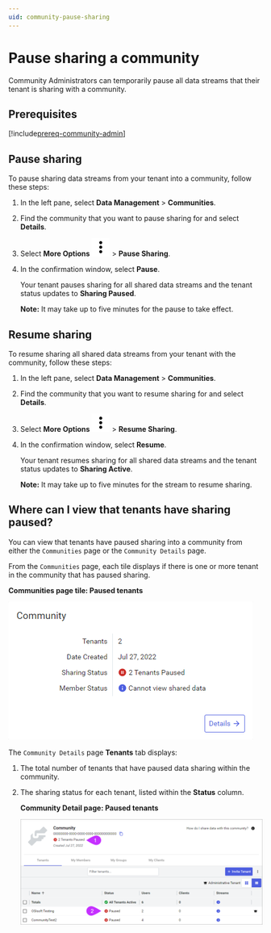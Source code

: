 ```yaml
---
uid: community-pause-sharing
---
```


# Pause sharing a community

Community Administrators can temporarily pause all data streams that their tenant is sharing with a community.

## Prerequisites

[!include[prereq-community-admin](includes/prereq-community-admin.md)]

## Pause sharing

To pause sharing data streams from your tenant into a community, follow these steps:

1. In the left pane, select **Data Management** > **Communities**.

1. Find the community that you want to pause sharing for and select **Details**.

1. Select **More Options** ![More Options](../_icons/default/dots-vertical.svg) > **Pause Sharing**.

1. In the confirmation window, select **Pause**.

	Your tenant pauses sharing for all shared data streams and the tenant status updates to **Sharing Paused**.

	**Note:** It may take up to five minutes for the pause to take effect.

## Resume sharing

To resume sharing all shared data streams from your tenant with the community, follow these steps:

1. In the left pane, select **Data Management** > **Communities**.

1. Find the community that you want to resume sharing for and select **Details**.

1. Select **More Options** ![More Options](../_icons/default/dots-vertical.svg) > **Resume Sharing**.

1. In the confirmation window, select **Resume**.

	Your tenant resumes sharing for all shared data streams and the tenant status updates to **Sharing Active**.

	**Note:** It may take up to five minutes for the stream to resume sharing.

## Where can I view that tenants have sharing paused?

You can view that tenants have paused sharing into a community from either the `Communities` page or the `Community Details` page.

From the `Communities` page, each tile displays if there is one or more tenant in the community that has paused sharing.

**Communities page tile: Paused tenants**

![paused tenants](images/pause-tile.png)

The `Community Details` page **Tenants** tab displays:

1. The total number of tenants that have paused data sharing within the community.

1. The sharing status for each tenant, listed within the **Status** column.

	**Community Detail page: Paused tenants**

	![paused tenants](images/community-details-pause.png)